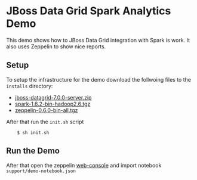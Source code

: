 JBoss Data Grid Spark Analytics Demo
=====================================

This demo shows how to JBoss Data Grid integration with Spark is work. It also uses Zeppelin to show nice reports.

Setup
---------------
To setup the infrastructure for the demo download the follwoing files to the `installs` directory:

* [jboss-datagrid-7.0.0-server.zip](https://developers.redhat.com/download-manager/file/jboss-datagrid-7.0.0-server.zip)
* [spark-1.6.2-bin-hadoop2.6.tgz](http://www.apache.org/dyn/closer.lua/spark/spark-1.6.2/spark-1.6.2-bin-hadoop2.6.tgz)
* [zeppelin-0.6.0-bin-all.tgz](http://archive.apache.org/dist/zeppelin/zeppelin-0.6.0/zeppelin-0.6.0-bin-all.tgz)

After that run the `init.sh` script

		$ sh init.sh

Run the Demo
---------------

After that open the zeppelin [web-console](http://localhost:8080) and import notebook `support/demo-notebook.json`
